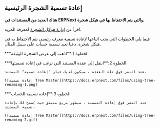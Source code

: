 ## إعادة تسمية الشجرة الرئيسية

**هناك العديد من المستندات في ERPNext والتي يتم الاحتفاظ بها في هيكل شجرة.**

اقرأ عن [إدارة هياكل الشجرة](https://docs.erpnext.com/docs/v13/user/manual/en/setting-up/articles/managing-tree-structure-masters.html) لمعرفة المزيد.

فيما يلي الخطوات التي يجب اتباعها لإعادة تسمية معرف رئيسي يتم الاحتفاظ به في هيكل شجرة. دعنا نعيد تسمية حساب على سبيل المثال.

***الخطوة 1:**اذهب إلى عرض الشجرة للوثيقة
    
***الخطوة 2:**انتقل إلى عقدة المستند التي ترغب في إعادة تسميتها
    
    عند النقر فوق تلك العقدة ، سيكون لديك خيار "إعادة تسمية" المستند.
    
    ![إعادة تسمية Tree Master](https://docs.erpnext.com/files/using-tree-renaming-1.png)
    
***الخطوة 3:**إعادة تسمية الحساب
    
    عند النقر فوق إعادة التسمية ، سيظهر مربع منبثق حيث يُسمح لك بإعادة تسمية المستند.
    
    ![إعادة تسمية Tree Master](https://docs.erpnext.com/files/using-tree-renaming-2.gif)
